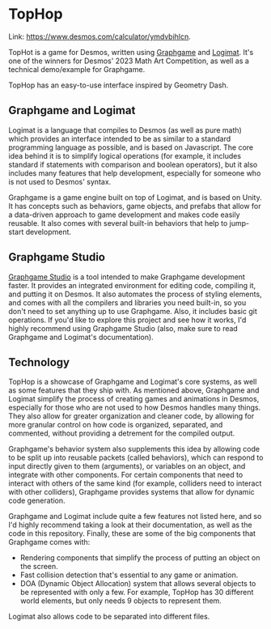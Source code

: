# TopHop
Link: https://www.desmos.com/calculator/ymdvbihlcn.

TopHot is a game for Desmos, written using [Graphgame](https://github.com/uellenberg/Graphgame) and [Logimat](https://github.com/uellenberg/Logimat). It's one of the winners for Desmos' 2023 Math Art Competition, as well as a technical demo/example for Graphgame.

TopHop has an easy-to-use interface inspired by Geometry Dash.

## Graphgame and Logimat
Logimat is a language that compiles to Desmos (as well as pure math) which provides an interface intended to be as similar to a standard programming language as possible, and is based on Javascript. The core idea behind it is to simplify logical operations (for example, it includes standard if statements with comparison and boolean operators), but it also includes many features that help development, especially for someone who is not used to Desmos' syntax.

Graphgame is a game engine built on top of Logimat, and is based on Unity. It has concepts such as behaviors, game objects, and prefabs that allow for a data-driven approach to game development and makes code easily reusable. It also comes with several built-in behaviors that help to jump-start development.

## Graphgame Studio
[Graphgame Studio](https://graphgame.js.org) is a tool intended to make Graphgame development faster. It provides an integrated environment for editing code, compiling it, and putting it on Desmos. It also automates the process of styling elements, and comes with all the compilers and libraries you need built-in, so you don't need to set anything up to use Graphgame. Also, it includes basic git operations. If you'd like to explore this project and see how it works, I'd highly recommend using Graphgame Studio (also, make sure to read Graphgame and Logimat's documentation).

## Technology
TopHop is a showcase of Graphgame and Logimat's core systems, as well as some features that they ship with. As mentioned above, Graphgame and Logimat simplify the process of creating games and animations in Desmos, especially for those who are not used to how Desmos handles many things. They also allow for greater organization and cleaner code, by allowing for more granular control on how code is organized, separated, and commented, without providing a detrement for the compiled output.

Graphgame's behavior system also supplements this idea by allowing code to be split up into reusable packets (called behaviors), which can respond to input directly given to them (arguments), or variables on an object, and integrate with other components. For certain components that need to interact with others of the same kind (for example, colliders need to interact with other colliders), Graphgame provides systems that allow for dynamic code generation.

Graphgame and Logimat include quite a few features not listed here, and so I'd highly recommend taking a look at their documentation, as well as the code in this repository. Finally, these are some of the big components that Graphgame comes with:
- Rendering components that simplify the process of putting an object on the screen.
- Fast collision detection that's essential to any game or animation.
- DOA (Dynamic Object Allocation) system that allows several objects to be represented with only a few. For example, TopHop has 30 different world elements, but only needs 9 objects to represent them.

Logimat also allows code to be separated into different files.
